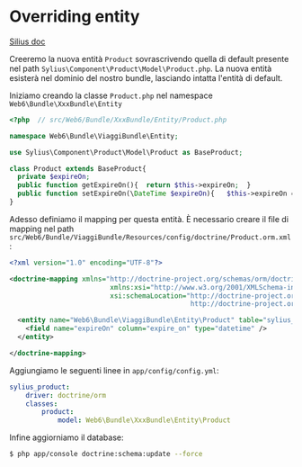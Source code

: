 Overriding entity
====
[Silius doc](http://docs.sylius.org/en/latest/bundles/general/overriding_models.html?highlight=overriding)

Creeremo la nuova entità `Product` sovrascrivendo quella di default presente nel path `Sylius\Component\Product\Model\Product.php`. La nuova entità esisterà nel dominio del nostro bundle, lasciando intatta l'entità di default.

Iniziamo creando la classe `Product.php` nel namespace `Web6\Bundle\XxxBundle\Entity`

```php
<?php  // src/Web6/Bundle/XxxBundle/Entity/Product.php

namespace Web6\Bundle\ViaggiBundle\Entity;

use Sylius\Component\Product\Model\Product as BaseProduct;

class Product extends BaseProduct{
  private $expireOn;
  public function getExpireOn(){  return $this->expireOn;  }
  public function setExpireOn(\DateTime $expireOn){   $this->expireOn = $expireOn;  }
}
```
Adesso definiamo il mapping per questa entità.
È necessario creare il file di mapping nel path `src/Web6/Bundle/ViaggiBundle/Resources/config/doctrine/Product.orm.xml`:
```xml
<?xml version="1.0" encoding="UTF-8"?>

<doctrine-mapping xmlns="http://doctrine-project.org/schemas/orm/doctrine-mapping"
                         xmlns:xsi="http://www.w3.org/2001/XMLSchema-instance"
                         xsi:schemaLocation="http://doctrine-project.org/schemas/orm/doctrine-mapping
                                             http://doctrine-project.org/schemas/orm/doctrine-mapping.xsd">

  <entity name="Web6\Bundle\ViaggiBundle\Entity\Product" table="sylius_product">
    <field name="expireOn" column="expire_on" type="datetime" />
  </entity>

</doctrine-mapping>
```
Aggiungiamo le seguenti linee in ``app/config/config.yml``:
```yaml
sylius_product:
    driver: doctrine/orm
    classes:
        product:
            model: Web6\Bundle\XxxBundle\Entity\Product
```
Infine aggiorniamo il database:
```bash
$ php app/console doctrine:schema:update --force
```

